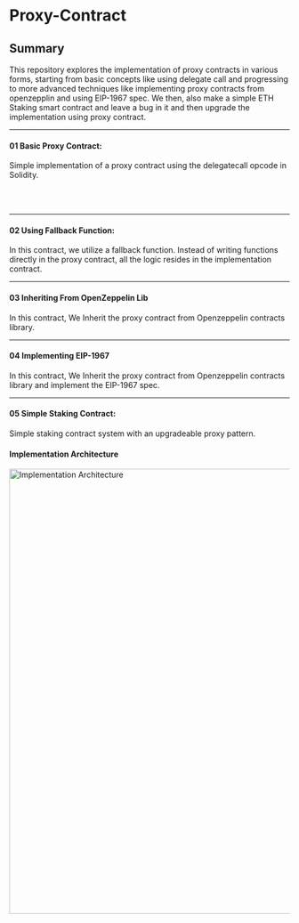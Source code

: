 # Proxy-Contract

## Summary
This repository explores the implementation of proxy contracts in various forms, starting from basic concepts like using delegate call and progressing to more advanced techniques like
implementing proxy contracts from openzepplin and using EIP-1967 spec.
We then, also make a simple ETH Staking smart contract and leave a bug in it and then upgrade the implementation using proxy contract.

---

#### 01 Basic Proxy Contract: 
Simple implementation of a proxy contract using the delegatecall opcode in Solidity.

<br />
<br />

---

#### 02 Using Fallback Function:
In this contract, we utilize a fallback function. Instead of writing functions directly in the proxy contract, all the logic resides in the implementation contract.

---

#### 03 Inheriting From OpenZeppelin Lib
In this contract, We Inherit the proxy contract from Openzeppelin contracts library.

---

#### 04 Implementing EIP-1967
In this contract, We Inherit the proxy contract from Openzeppelin contracts library and implement the EIP-1967 spec.

---

#### 05 Simple Staking Contract:
Simple staking contract system with an upgradeable proxy pattern.

#### Implementation Architecture
<img src="https://github.com/user-attachments/assets/00cc2819-5cbf-42e7-9586-1f5dc62e7701" alt="Implementation Architecture" width="800" />
